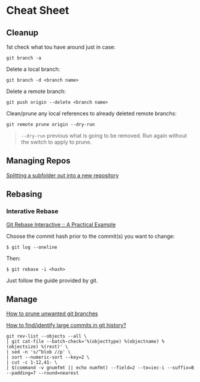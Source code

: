 # Cheat Sheet

## Cleanup 

1st check what tou have around just in case:

```shell
git branch -a
```

Delete a local branch:

```shell
git branch -d <branch name>
```

Delete a remote branch:

```shell
git push origin --delete <branch name>
```

Clean/prune any local references to already deleted remote branchs:

```shell
git remote prune origin --dry-run
```

> `--dry-run` previous what is going to be removed. Run again without the switch to apply to prune.

## Managing Repos

[Splitting a subfolder out into a new repository](https://help.github.com/en/articles/splitting-a-subfolder-out-into-a-new-repository)

## Rebasing

### Interative Rebase

[Git Rebase Interactive :: A Practical Example](https://www.youtube.com/watch?v=tukOm3Afd8s)

Choose the commit hash prior to the commit(s) you want to change:

```shell
$ git log --oneline
```

Then:

```shell
$ git rebase -i <hash>
```

Just follow the guide provided by git.

## Manage

[How to prune unwanted git branches](https://gist.github.com/zkiraly/c378a1a43d8be9c9a8f9)

[How to find/identify large commits in git history?](https://stackoverflow.com/questions/10622179/how-to-find-identify-large-commits-in-git-history)
  ```shell
  git rev-list --objects --all \
  | git cat-file --batch-check='%(objecttype) %(objectname) %(objectsize) %(rest)' \
  | sed -n 's/^blob //p' \
  | sort --numeric-sort --key=2 \
  | cut -c 1-12,41- \
  | $(command -v gnumfmt || echo numfmt) --field=2 --to=iec-i --suffix=B --padding=7 --round=nearest
  ```
